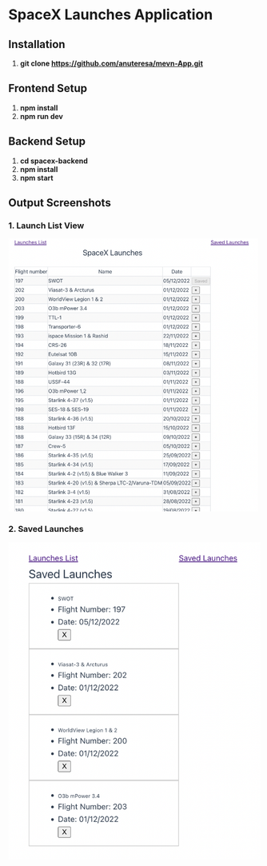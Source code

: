 # SpaceX Launches Application

## Installation

1.  **git clone https://github.com/anuteresa/mevn-App.git**
   
## Frontend Setup 
1.  **npm install**
    <!-- Copy Button -->
3.   **npm run dev**

## Backend Setup

1. **cd spacex-backend**
2.  **npm install**
3.   **npm start**
   
  ## Output Screenshots

### 1. Launch List View

<img src="outputs/Launch_list.png" alt="Launch List" width="500"/>

### 2. Saved Launches
![Saved Launches](outputs/Saved_List.png)

